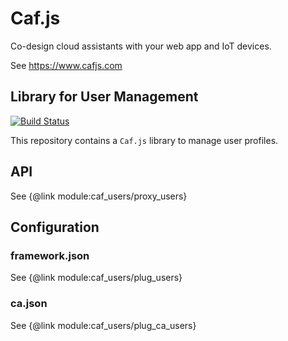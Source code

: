 # Caf.js

Co-design cloud assistants with your web app and IoT devices.

See https://www.cafjs.com

## Library for User Management

[![Build Status](https://github.com/cafjs/caf_users/actions/workflows/push.yml/badge.svg)](https://github.com/cafjs/caf_users/actions/workflows/push.yml)

This repository contains a `Caf.js` library to manage user profiles.

## API

See {@link module:caf_users/proxy_users}

## Configuration

### framework.json

See {@link module:caf_users/plug_users}

### ca.json

See {@link module:caf_users/plug_ca_users}
